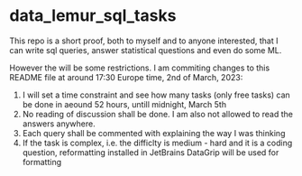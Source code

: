 # data_lemur_sql_tasks

This repo is a short proof, both to myself and to anyone interested, that I can write sql queries, answer statistical questions and even do some ML.

However the will be some restrictions. I am commiting changes to this README file at around 17:30 Europe time, 2nd of March, 2023:
1. I will set a time constraint and see how many tasks (only free tasks) can be done in aeound 52 hours, untill midnight, March 5th
2. No reading of discussion shall be done. I am also not allowed to read the answers anywhere.
3. Each query shall be commented with explaining the way I was thinking
4. If the task is complex, i.e. the difficlty is medium - hard and it is a coding question, reformatting installed in JetBrains DataGrip will be used for formatting
